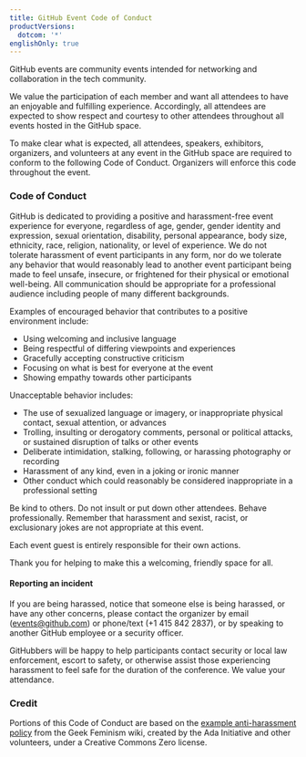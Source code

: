 ```yaml
---
title: GitHub Event Code of Conduct
productVersions:
  dotcom: '*'
englishOnly: true
---
```

GitHub events are community events intended for networking and collaboration in the tech community.

We value the participation of each member and want all attendees to have an enjoyable and fulfilling experience. Accordingly, all attendees are expected to show respect and courtesy to other attendees throughout all events hosted in the GitHub space.

To make clear what is expected, all attendees, speakers, exhibitors, organizers, and volunteers at any event in the GitHub space are required to conform to the following Code of Conduct. Organizers will enforce this code throughout the event.

### Code of Conduct

GitHub is dedicated to providing a positive and harassment-free event experience for everyone, regardless of age, gender, gender identity and expression, sexual orientation, disability, personal appearance, body size, ethnicity, race, religion, nationality, or level of experience. We do not tolerate harassment of event participants in any form, nor do we tolerate any behavior that would reasonably lead to another event participant being made to feel unsafe, insecure, or frightened for their physical or emotional well-being. All communication should be appropriate for a professional audience including people of many different backgrounds.

Examples of encouraged behavior that contributes to a positive environment include:

* Using welcoming and inclusive language
* Being respectful of differing viewpoints and experiences
* Gracefully accepting constructive criticism
* Focusing on what is best for everyone at the event
* Showing empathy towards other participants

Unacceptable behavior includes:

* The use of sexualized language or imagery, or inappropriate physical contact, sexual attention, or advances
* Trolling, insulting or derogatory comments, personal or political attacks, or sustained disruption of talks or other events
* Deliberate intimidation, stalking, following, or harassing photography or recording
* Harassment of any kind, even in a joking or ironic manner
* Other conduct which could reasonably be considered inappropriate in a professional setting

Be kind to others. Do not insult or put down other attendees. Behave professionally. Remember that harassment and sexist, racist, or exclusionary jokes are not appropriate at this event.

Each event guest is entirely responsible for their own actions.

Thank you for helping to make this a welcoming, friendly space for all.

#### Reporting an incident

If you are being harassed, notice that someone else is being harassed, or have any other concerns, please contact the organizer by email (events@github.com) or phone/text (+1 415 842 2837), or by speaking to another GitHub employee or a security officer.

GitHubbers will be happy to help participants contact security or local law enforcement, escort to safety, or otherwise assist those experiencing harassment to feel safe for the duration of the conference. We value your attendance.

### Credit

Portions of this Code of Conduct are based on the [example anti-harassment policy](http://geekfeminism.wikia.com/wiki/Conference_anti-harassment/Policy) from the Geek Feminism wiki, created by the Ada Initiative and other volunteers, under a Creative Commons Zero license.
